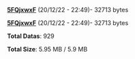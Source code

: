 [**5FQjxwxF**](/data/5FQjxwxF.txt) (20/12/22 - 22:49)- 32713 bytes

[**5FQjxwxF**](/data/5FQjxwxF.txt) (20/12/22 - 22:49)- 32713 bytes

**Total Datas**: 929

**Total Size**: 5.95 MB / 5.9 MB